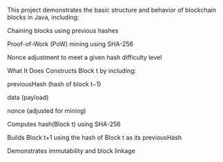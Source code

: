 This project demonstrates the basic structure and behavior of blockchain blocks in Java, including:

Chaining blocks using previous hashes

Proof-of-Work (PoW) mining using SHA-256

Nonce adjustment to meet a given hash difficulty level

What It Does
Constructs Block t by including:

previousHash (hash of block t−1)

data (payload)

nonce (adjusted for mining)

Computes hash(Block t) using SHA-256

Builds Block t+1 using the hash of Block t as its previousHash

Demonstrates immutability and block linkage

